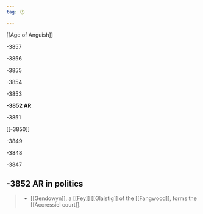 ```yaml
---
tag: 🕛

---
```

[[Age of Anguish]]


-3857

-3856

-3855

-3854

-3853

**-3852 AR**

-3851

[[-3850]]

-3849

-3848

-3847



## -3852 AR in politics

>  - [[Gendowyn]], a [[Fey]] [[Glaistig]] of the [[Fangwood]], forms the [[Accressiel court]].






